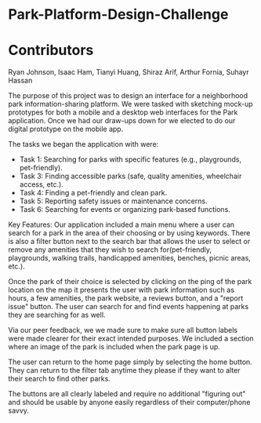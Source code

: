 # Park-Platform-Design-Challenge

# Contributors
Ryan Johnson, Isaac Ham, Tianyi Huang, Shiraz Arif, Arthur Fornia, Suhayr Hassan

The purpose of this project was to design an interface for a neighborhood park information-sharing platform. We were tasked with sketching mock-up prototypes for both a mobile and a desktop web interfaces for the Park application. Once we had our draw-ups down for we elected to do our digital prototype on the mobile app.

The tasks we began the application with were:
- Task 1: Searching for parks with specific features (e.g., playgrounds, pet-friendly).
- Task 3: Finding accessible parks (safe, quality amenities, wheelchair access, etc.).
- Task 4: Finding a pet-friendly and clean park.
- Task 5: Reporting safety issues or maintenance concerns.
- Task 6: Searching for events or organizing park-based functions.

Key Features: 
Our application included a main menu where a user can search for a park in the area of their choosing or by using keywords. There is also a filter button next to the search bar that allows the user to select or remove any amenities that they wish to search for(pet-friendly, playgrounds, walking trails, handicapped amenities, benches, picnic areas, etc.). 

Once the park of their choice is selected by clicking on the ping of the park location on the map it presents the user with park information such as hours, a few amenities, the park website, a reviews button, and a "report issue" button. The user can search for and find events happening at parks they are searching for as well.

Via our peer feedback, we we made sure to make sure all button labels were made clearer for their exact intended purposes. We included a section where an image of the park is included when the park page is up.

The user can return to the home page simply by selecting the home button. They can return to the filter tab anytime they please if they want to alter their search to find other parks.

The buttons are all clearly labeled and require no additional "figuring out" and should be usable by anyone easily regardless of their computer/phone savvy.

